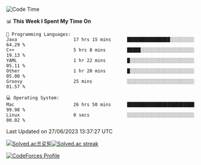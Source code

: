 
<!--START_SECTION:waka-->
![Code Time](http://img.shields.io/badge/Code%20Time-2%2C782%20hrs%2019%20mins-blue)

📊 **This Week I Spent My Time On** 

```text
💬 Programming Languages: 
Java                     17 hrs 15 mins      ████████████████░░░░░░░░░   64.29 % 
C++                      5 hrs 8 mins        █████░░░░░░░░░░░░░░░░░░░░   19.13 % 
YAML                     1 hr 22 mins        █░░░░░░░░░░░░░░░░░░░░░░░░   05.11 % 
Other                    1 hr 20 mins        █░░░░░░░░░░░░░░░░░░░░░░░░   05.00 % 
Groovy                   25 mins             ░░░░░░░░░░░░░░░░░░░░░░░░░   01.57 % 

💻 Operating System: 
Mac                      26 hrs 50 mins      █████████████████████████   99.98 % 
Linux                    0 secs              ░░░░░░░░░░░░░░░░░░░░░░░░░   00.02 % 
```


 Last Updated on 27/06/2023 13:37:27 UTC
<!--END_SECTION:waka-->


[![Solved.ac프로필](http://mazassumnida.wtf/api/generate_badge?boj=hckim96)](https://solved.ac/hckim96)[![Solved.ac streak](http://mazandi.herokuapp.com/api?handle=hckim96&theme=dark)](https://solved.ac/hckim96)


[![CodeForces Profile](https://cf.leed.at?id=hckim96)](https://codeforces.com/profile/hckim96)

